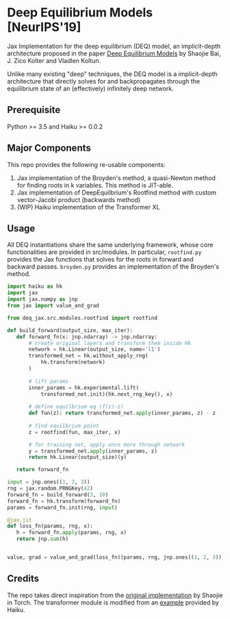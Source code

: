 # Deep Equilibrium Models [NeurIPS'19]
Jax Implementation for the deep equilibrium (DEQ) model, an implicit-depth architecture proposed in the paper [Deep Equilibrium Models](https://arxiv.org/abs/1909.01377) by Shaojie Bai, J. Zico Kolter and Vladlen Koltun.

Unlike many existing "deep" techniques, the DEQ model is a implicit-depth architecture that directly solves for and backpropagates through the equilibrium state of an (effectively) infinitely deep network. 

## Prerequisite
Python >= 3.5 and Haiku >= 0.0.2

## Major Components
This repo provides the following re-usable components:

1. Jax implementation of the Broyden's method, a quasi-Newton method for finding roots in k variables. This method is JIT-able.
2. Jax implementation of DeepEquilbrium's Rootfind method with custom vector-Jacobi product (backwards method)
3. (WIP) Haiku implementation of the Transformer XL

## Usage
All DEQ instantiations share the same underlying framework, whose core functionalities are provided in src/modules.
In particular, `rootfind.py` provides the Jax functions that solves for the roots in forward and backward passes. `broyden.py` provides an implementation of the Broyden's method.

 ```python
import haiku as hk
import jax
import jax.numpy as jnp
from jax import value_and_grad

from deq_jax.src.modules.rootfind import rootfind

def build_forward(output_size, max_iter):
    def forward_fn(x: jnp.ndarray) -> jnp.ndarray:
        # create original layers and transform them inside Hk
        network = hk.Linear(output_size, name='l1')
        transformed_net = hk.without_apply_rng(
            hk.transform(network)
        )
        
        # lift params
        inner_params = hk.experimental.lift(
            transformed_net.init)(hk.next_rng_key(), x)
        
        # define equilbrium eq (f(z)-z)
        def fun(z): return transformed_net.apply(inner_params, z) - z
        
        # find equilbrium point
        z = rootfind(fun, max_iter, x)

        # for training net, apply once more through network
        y = transformed_net.apply(inner_params, z)
        return hk.Linear(output_size)(y)

    return forward_fn

input = jnp.ones((1, 2, 3))
rng = jax.random.PRNGKey(42)
forward_fn = build_forward(3, 10)
forward_fn = hk.transform(forward_fn)
params = forward_fn.init(rng, input)

@jax.jit
def loss_fn(params, rng, x):
    h = forward_fn.apply(params, rng, x)
    return jnp.sum(h)


value, grad = value_and_grad(loss_fn)(params, rng, jnp.ones((1, 2, 3)))
```
## Credits
The repo takes direct inspiration from the [original implementation](https://github.com/locuslab/deq/tree/master) by Shaojie in Torch. The transformer module is modified from an [example](https://github.com/deepmind/dm-haiku/blob/master/examples/transformer/model.py) provided by Haiku.